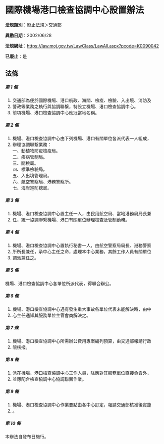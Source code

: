 # 國際機場港口檢查協調中心設置辦法

**法規類別**：廢止法規＞交通部

**異動日期**：2002/06/28  

**法規網址**：https://law.moj.gov.tw/LawClass/LawAll.aspx?pcode=K0090042

**已廢止**：是



## 法條
##### 第 1 條
1. 交通部為便於國際機場、港口航政、海關、檢疫、檢驗、入出境、消防及
1. 警政等業務之執行與協調聯繫，特設立機場、港口檢查協調中心。
1. 前項機場、港口檢查協調中心應冠當地名稱。

##### 第 2 條
1. 機場、港口檢查協調中心由下列機場、港口有關單位各派代表一人組成，
1. 辦理協調聯繫業務：  
一、動植物防疫檢疫局。  
二、疾病管制局。  
三、關稅局。  
四、標準檢驗局。  
五、入出境管理局。  
六、航空警察局、港務警察所。  
七、海岸巡防總局。

##### 第 3 條
1. 機場、港口檢查協調中心置主任一人，由民用航空局、當地港務局局長兼
1. 任，統一協調聯繫機場、港口有關單位辦理檢查及管制勤務。

##### 第 4 條
1. 機場、港口檢查協調中心置執行秘書一人，由航空警察局局長、港務警察
1. 所所長兼任，承中心主任之命，處理本中心業務，其餘工作人員有關單位
1. 調派兼任之。

##### 第 5 條
機場、港口檢查協調中心各單位所派代表，得聯合辦公。

##### 第 6 條
1. 機場、港口檢查協調中心遇有發生重大事故各單位代表未能解決時，由中
1. 心主任通知其服務單位主管會商解決之。

##### 第 7 條
1. 機場、港口檢查協調中心所需辦公費用專案編列預算，由交通部報請行政
1. 院核撥。

##### 第 8 條
1. 派在機場、港口檢查協調中心工作人員，除應對其服務單位直接負責外，
1. 並應配合檢查協調中心協調聯繫作業。

##### 第 9 條
1. 機場、港口檢查協調中心作業要點由各中心訂定，報請交通部核准後實施
1. 。

##### 第 10 條
本辦法自發布日施行。


